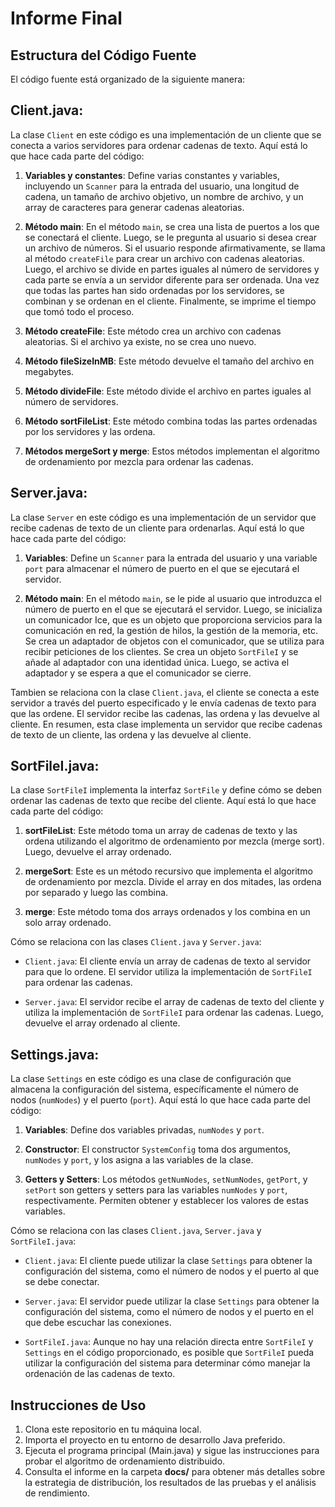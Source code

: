 # Informe Final



## Estructura del Código Fuente

El código fuente está organizado de la siguiente manera:

## **Client.java**:
  La clase `Client` en este código es una implementación de un cliente que se conecta a varios servidores para ordenar cadenas de texto. Aquí está lo que hace cada parte del código:

1. **Variables y constantes**: Define varias constantes y variables, incluyendo un `Scanner` para la entrada del usuario, una longitud de cadena, un tamaño de archivo objetivo, un nombre de archivo, y un array de caracteres para generar cadenas aleatorias.

2. **Método main**: En el método `main`, se crea una lista de puertos a los que se conectará el cliente. Luego, se le pregunta al usuario si desea crear un archivo de números. Si el usuario responde afirmativamente, se llama al método `createFile` para crear un archivo con cadenas aleatorias. Luego, el archivo se divide en partes iguales al número de servidores y cada parte se envía a un servidor diferente para ser ordenada. Una vez que todas las partes han sido ordenadas por los servidores, se combinan y se ordenan en el cliente. Finalmente, se imprime el tiempo que tomó todo el proceso.

3. **Método createFile**: Este método crea un archivo con cadenas aleatorias. Si el archivo ya existe, no se crea uno nuevo.

4. **Método fileSizeInMB**: Este método devuelve el tamaño del archivo en megabytes.

5. **Método divideFile**: Este método divide el archivo en partes iguales al número de servidores.

6. **Método sortFileList**: Este método combina todas las partes ordenadas por los servidores y las ordena.

7. **Métodos mergeSort y merge**: Estos métodos implementan el algoritmo de ordenamiento por mezcla para ordenar las cadenas.

## **Server.java**:
  La clase `Server` en este código es una implementación de un servidor que recibe cadenas de texto de un cliente para ordenarlas. Aquí está lo que hace cada parte del código:

1. **Variables**: Define un `Scanner` para la entrada del usuario y una variable `port` para almacenar el número de puerto en el que se ejecutará el servidor.

2. **Método main**: En el método `main`, se le pide al usuario que introduzca el número de puerto en el que se ejecutará el servidor. Luego, se inicializa un comunicador Ice, que es un objeto que proporciona servicios para la comunicación en red, la gestión de hilos, la gestión de la memoria, etc. Se crea un adaptador de objetos con el comunicador, que se utiliza para recibir peticiones de los clientes. Se crea un objeto `SortFileI` y se añade al adaptador con una identidad única. Luego, se activa el adaptador y se espera a que el comunicador se cierre.

Tambien se relaciona con la clase `Client.java`, el cliente se conecta a este servidor a través del puerto especificado y le envía cadenas de texto para que las ordene. El servidor recibe las cadenas, las ordena y las devuelve al cliente. En resumen, esta clase implementa un servidor que recibe cadenas de texto de un cliente, las ordena y las devuelve al cliente.

## **SortFileI.java**:
  La clase `SortFileI` implementa la interfaz `SortFile` y define cómo se deben ordenar las cadenas de texto que recibe del cliente. Aquí está lo que hace cada parte del código:

1. **sortFileList**: Este método toma un array de cadenas de texto y las ordena utilizando el algoritmo de ordenamiento por mezcla (merge sort). Luego, devuelve el array ordenado.

2. **mergeSort**: Este es un método recursivo que implementa el algoritmo de ordenamiento por mezcla. Divide el array en dos mitades, las ordena por separado y luego las combina.

3. **merge**: Este método toma dos arrays ordenados y los combina en un solo array ordenado.

Cómo se relaciona con las clases `Client.java` y `Server.java`:

- `Client.java`: El cliente envía un array de cadenas de texto al servidor para que lo ordene. El servidor utiliza la implementación de `SortFileI` para ordenar las cadenas.

- `Server.java`: El servidor recibe el array de cadenas de texto del cliente y utiliza la implementación de `SortFileI` para ordenar las cadenas. Luego, devuelve el array ordenado al cliente.
  
## **Settings.java**:
  La clase `Settings` en este código es una clase de configuración que almacena la configuración del sistema, específicamente el número de nodos (`numNodes`) y el puerto (`port`). Aquí está lo que hace cada parte del código:

1. **Variables**: Define dos variables privadas, `numNodes` y `port`.

2. **Constructor**: El constructor `SystemConfig` toma dos argumentos, `numNodes` y `port`, y los asigna a las variables de la clase.

3. **Getters y Setters**: Los métodos `getNumNodes`, `setNumNodes`, `getPort`, y `setPort` son getters y setters para las variables `numNodes` y `port`, respectivamente. Permiten obtener y establecer los valores de estas variables.

Cómo se relaciona con las clases `Client.java`, `Server.java` y `SortFileI.java`:

- `Client.java`: El cliente puede utilizar la clase `Settings` para obtener la configuración del sistema, como el número de nodos y el puerto al que se debe conectar.

- `Server.java`: El servidor puede utilizar la clase `Settings` para obtener la configuración del sistema, como el número de nodos y el puerto en el que debe escuchar las conexiones.

- `SortFileI.java`: Aunque no hay una relación directa entre `SortFileI` y `Settings` en el código proporcionado, es posible que `SortFileI` pueda utilizar la configuración del sistema para determinar cómo manejar la ordenación de las cadenas de texto.

## Instrucciones de Uso

1. Clona este repositorio en tu máquina local.
2. Importa el proyecto en tu entorno de desarrollo Java preferido.
3. Ejecuta el programa principal (Main.java) y sigue las instrucciones para probar el algoritmo de ordenamiento distribuido.
4. Consulta el informe en la carpeta **docs/** para obtener más detalles sobre la estrategia de distribución, los resultados de las pruebas y el análisis de rendimiento.
